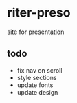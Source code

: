 # riter-preso
site for presentation


## todo
- fix nav on scroll
- style sections
- update fonts
- update design